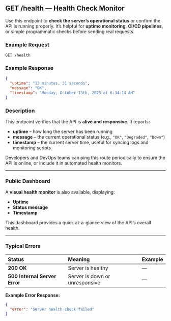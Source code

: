 ## GET /health — Health Check Monitor

Use this endpoint to **check the server’s operational status** or confirm the API is running properly.
It’s helpful for **uptime monitoring**, **CI/CD pipelines**, or simple programmatic checks before sending real requests.

### Example Request

```
GET /health
```

### Example Response

```json
{
  "uptime": "13 minutes, 31 seconds",
  "message": "OK",
  "timestamp": "Monday, October 13th, 2025 at 6:34:14 AM"
}
```

### Description

This endpoint verifies that the API is **alive and responsive**.
It reports:

- **uptime** – how long the server has been running
- **message** – the current operational status (e.g., `"OK"`, `"Degraded"`, `"Down"`)
- **timestamp** – the current server time, useful for syncing logs and monitoring scripts

Developers and DevOps teams can ping this route periodically to ensure the API is online, or include it in automated health monitors.

---

### Public Dashboard

A **visual health monitor** is also available, displaying:

- **Uptime**
- **Status message**
- **Timestamp**

This dashboard provides a quick at-a-glance view of the API’s overall health.

---

### Typical Errors

| Status                        | Meaning                        | Example |
| :---------------------------- | :----------------------------- | :------ |
| **200 OK**                    | Server is healthy              | —       |
| **500 Internal Server Error** | Server is down or unresponsive | —       |

**Example Error Response:**

```json
{
  "error": "Server health check failed"
}
```

